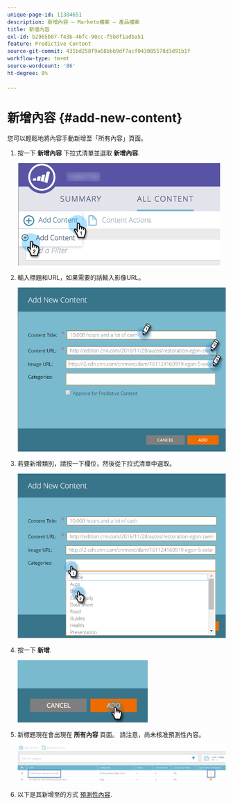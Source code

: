 ```yaml
---
unique-page-id: 11384651
description: 新增內容 — Marketo檔案 — 產品檔案
title: 新增內容
exl-id: b2965b07-f43b-46fc-90cc-f5b0f1adba51
feature: Predictive Content
source-git-commit: 431bd258f9a68bbb9df7acf043085578d3d91b1f
workflow-type: tm+mt
source-wordcount: '86'
ht-degree: 0%

---
```


# 新增內容 {#add-new-content}

您可以輕鬆地將內容手動新增至「所有內容」頁面。

1. 按一下 **新增內容** 下拉式清單並選取 **新增內容**.

   ![](assets/image2017-10-3-8-3a54-3a9.png)

1. 輸入標題和URL，如果需要的話輸入影像URL。

   ![](assets/add-new-content-updated-pencils.png)

1. 若要新增類別，請按一下欄位，然後從下拉式清單中選取。

   ![](assets/add-new-content-categories-updated-hands.png)

1. 按一下 **新增**.

   ![](assets/all-content-add-hand.png)

1. 新標題現在會出現在 **所有內容** 頁面。 請注意，尚未核准預測性內容。

   ![](assets/image2017-10-3-8-3a55-3a21.png)

1. 以下是其新增至的方式 [預測性內容](/help/marketo/product-docs/predictive-content/working-with-all-content/approve-a-title-for-predictive-content.md).
